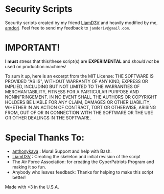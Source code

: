 # Security Scripts

Security scripts created by my friend [LiamD3V](https://github.com/LiamD3V) and heavily modified by me, [amdorj](https://github.com/amdorj).
Feel free to send my feedback to `jamdoriv@gmail.com`.

# IMPORTANT!

I **must** stress that this/these script(s) are **EXPERIMENTAL** and *should not* be used on production machines!

To sum it up, here is an excerpt from the MIT License:
THE SOFTWARE IS PROVIDED "AS IS", WITHOUT WARRANTY OF ANY KIND, EXPRESS OR IMPLIED, INCLUDING BUT NOT LIMITED TO THE WARRANTIES OF MERCHANTABILITY,
FITNESS FOR A PARTICULAR PURPOSE AND NONINFRINGEMENT. IN NO EVENT SHALL THE AUTHORS OR COPYRIGHT HOLDERS BE LIABLE FOR ANY CLAIM, DAMAGES OR
OTHER LIABILITY, WHETHER IN AN ACTION OF CONTRACT, TORT OR OTHERWISE, ARISING FROM, OUT OF OR IN CONNECTION WITH THE SOFTWARE OR THE USE OR OTHER 
DEALINGS IN THE SOFTWARE.

# Special Thanks To:

- [anthonykava](https://github.com/anthonykava) : Moral Support and help with Bash.
- [LiamD3V](https://github.com/LiamD3V) : Creating the skeleton and initial revision of the script
- The Air Force Association: for creating the CyperPatriots Program and making it so fun.
- Anybody who leaves feedback: Thanks for helping to make this script better!

Made with <3 in the U.S.A.


